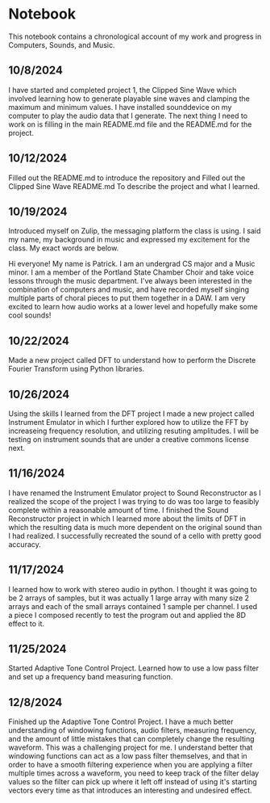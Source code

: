 # Notebook

This notebook contains a chronological account of my work and progress in Computers, Sounds, and Music.


## 10/8/2024
I have started and completed project 1, the Clipped Sine Wave which involved learning how to generate playable
sine waves and clamping the maximum and minimum values. I have installed sounddevice on my computer to play
the audio data that I generate. The next thing I need to work on is filling in the main README.md file and
the README.md for the project.


## 10/12/2024
Filled out the README.md to introduce the repository and Filled out the Clipped Sine Wave README.md
To describe the project and what I learned.

## 10/19/2024
Introduced myself on Zulip, the messaging platform the class is using. I said my name, my background in music
and expressed my excitement for the class. My exact words are below.

Hi everyone! My name is Patrick. I am an undergrad CS major and a Music minor. I am a member of the Portland
State Chamber Choir and take voice lessons through the music department. I've always been interested in the
combination of computers and music, and have recorded myself singing multiple parts of choral pieces to put
them together in a DAW. I am very excited to learn how audio works at a lower level and hopefully make some
cool sounds!

## 10/22/2024
Made a new project called DFT to understand how to perform the Discrete Fourier Transform using Python libraries.

## 10/26/2024
Using the skills I learned from the DFT project I made a new project called Instrument Emulator in which I
further explored how to utilize the FFT by increaseing frequency resolution, and utilizing resuting
amplitudes. I will be testing on instrument sounds that are under a creative commons license next.

## 11/16/2024
I have renamed the Instrument Emulator project to Sound Reconstructor as I realized the 
scope of the project I was trying to do was too large to feasibly complete within a reasonable amount
of time. I finished the Sound Reconstructor project in which I learned more about the limits of DFT in which
the resulting data is much more dependent on the original sound than I had realized. I successfully recreated
the sound of a cello with pretty good accuracy.

## 11/17/2024
I learned how to work with stereo audio in python. I thought it was going to be 2 arrays of samples,
but it was actually 1 large array with many size 2 arrays and each of the small arrays contained 1 sample
per channel. I used a piece I composed recently to test the program out and applied the 8D effect to it.

## 11/25/2024
Started Adaptive Tone Control Project. Learned how to use a low pass filter and set up a frequency band measuring
function.

## 12/8/2024
Finished up the Adaptive Tone Control Project. I have a much better understanding of windowing functions, audio
filters, measuring frequency, and the amount of little mistakes that can completely change the resulting waveform.
This was a challenging project for me. I understand better that windowing functions can act as a low pass filter themselves,
and that in order to have a smooth filtering experience when you are applying a filter multiple times across a waveform,
you need to keep track of the filter delay values so the filter can pick up where it left off instead of using it's starting
vectors every time as that introduces an interesting and undesired effect.
